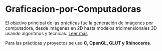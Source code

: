# Graficacion-por-Computadoras

El objetivo principal de las prácticas fue la generación de imágenes por computadora, desde imágenes en 2D hasta modelos tridimensionales 3D
usando algoritmos y tecnicas.  [Leer más](http://www.computo-visual.org/cursos/graficacion_por_computadora "Leer más")

Para las prácticas y proyectos se uso **C, OpenGL, GLUT y Rhinoceros**.
